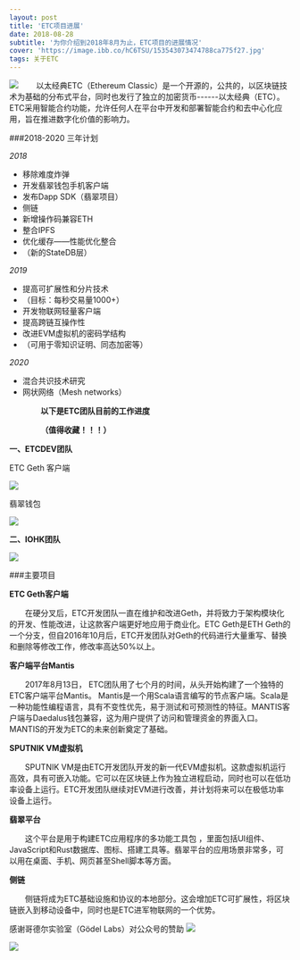 ```yaml
---
layout: post
title: 'ETC项目进展'
date: 2018-08-28
subtitle: '为你介绍到2018年8月为止，ETC项目的进展情况'
cover: 'https://image.ibb.co/hC6TSU/153543073474788ca775f27.jpg'
tags: 关于ETC
---
```

![](https://image.ibb.co/cCx7Oe/1535430722445e8f69f0035.jpg)
&emsp;&emsp;以太经典ETC（Ethereum Classic）是一个开源的，公共的，以区块链技术为基础的分布式平台，同时也发行了独立的加密货币------以太经典（ETC）。ETC采用智能合约功能，允许任何人在平台中开发和部署智能合约和去中心化应用，旨在推进数字化价值的影响力。


###2018-2020 三年计划

*2018*

- 移除难度炸弹
- 开发翡翠钱包手机客户端
- 发布Dapp SDK（翡翠项目）
- 侧链
- 新增操作码兼容ETH
- 整合IPFS
- 优化缓存——性能优化整合
- （新的StateDB层）


*2019*

- 提高可扩展性和分片技术
- （目标：每秒交易量1000+）
- 开发物联网轻量客户端
- 提高跨链互操作性
- 改进EVM虚拟机的密码学结构
- （可用于零知识证明、同态加密等）

*2020*

- 混合共识技术研究
- 网状网络（Mesh networks）


&emsp;&emsp;&emsp;&emsp;**以下是ETC团队目前的工作进度**

&emsp;&emsp;&emsp;&emsp;**（值得收藏！！！）**

**一、ETCDEV团队**

ETC Geth 客户端

![](https://image.ibb.co/j4807U/Geth.png)



翡翠钱包

![](https://image.ibb.co/dD8p1p/image.png)


**二、IOHK团队**

![](https://image.ibb.co/cDxhMp/Mantis.png)



###主要项目

**ETC Geth客户端**

&emsp;&emsp;在硬分叉后，ETC开发团队一直在维护和改进Geth，并将致力于架构模块化的开发、性能改进，让这款客户端更好地应用于商业化。ETC Geth是ETH Geth的一个分支，但自2016年10月后，ETC开发团队对Geth的代码进行大量重写、替换和删除等修改工作，修改率高达50%以上。

**客户端平台Mantis**

&emsp;&emsp;2017年8月13日， ETC团队用了七个月的时间，从头开始构建了一个独特的ETC客户端平台Mantis。 Mantis是一个用Scala语言编写的节点客户端。Scala是一种功能性编程语言，具有不变性优先，易于测试和可预测性的特征。MANTIS客户端与Daedalus钱包兼容，这为用户提供了访问和管理资金的界面入口。MANTIS的开发为ETC的未来创新奠定了基础。

**SPUTNIK VM虚拟机**

&emsp;&emsp;SPUTNIK VM是由ETC开发团队开发的新一代EVM虚拟机。这款虚拟机运行高效，具有可嵌入功能。它可以在区块链上作为独立进程启动，同时也可以在低功率设备上运行。ETC开发团队继续对EVM进行改善，并计划将来可以在极低功率设备上运行。

**翡翠平台**

&emsp;&emsp;这个平台是用于构建ETC应用程序的多功能工具包 ，里面包括UI组件、JavaScript和Rust数据库、图标、搭建工具等。翡翠平台的应用场景非常多，可以用在桌面、手机、网页甚至Shell脚本等方面。

**侧链**

&emsp;&emsp;侧链将成为ETC基础设施和协议的本地部分。这会增加ETC可扩展性，将区块链嵌入到移动设备中，同时也是ETC进军物联网的一个优势。

感谢哥德尔实验室（Gödel Labs）对公众号的赞助
![](https://image.ibb.co/mAA749/02_02.jpg)

![](https://image.ibb.co/miAkrp/01.jpg)
